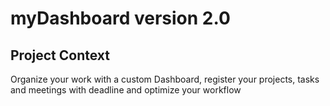 # myDashboard version 2.0

## Project Context

Organize your work with a custom Dashboard, register your projects, tasks and meetings with deadline and optimize your workflow
